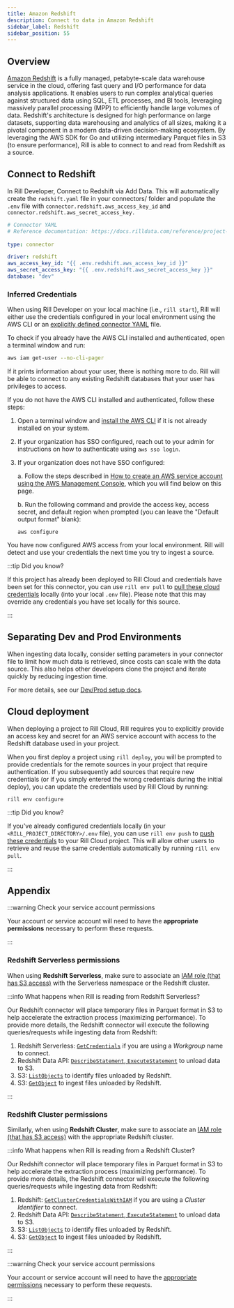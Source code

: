 ```yaml
---
title: Amazon Redshift
description: Connect to data in Amazon Redshift
sidebar_label: Redshift
sidebar_position: 55
---
```


<!-- WARNING: There are links to this page in source code. If you move it, find and replace the links and consider adding a redirect in docusaurus.config.js. -->

## Overview

[Amazon Redshift](https://docs.aws.amazon.com/redshift/) is a fully managed, petabyte-scale data warehouse service in the cloud, offering fast query and I/O performance for data analysis applications. It enables users to run complex analytical queries against structured data using SQL, ETL processes, and BI tools, leveraging massively parallel processing (MPP) to efficiently handle large volumes of data. Redshift's architecture is designed for high performance on large datasets, supporting data warehousing and analytics of all sizes, making it a pivotal component in a modern data-driven decision-making ecosystem. By leveraging the AWS SDK for Go and utilizing intermediary Parquet files in S3 (to ensure performance), Rill is able to connect to and read from Redshift as a source.


## Connect to Redshift

In Rill Developer, Connect to Redshift via Add Data. This will automatically create the `redshift.yaml` file in your connectors/ folder and populate the `.env` file with `connector.redshift.aws_access_key_id` and `connector.redshift.aws_secret_access_key.`

```yaml
# Connector YAML
# Reference documentation: https://docs.rilldata.com/reference/project-files/connectors
  
type: connector

driver: redshift
aws_access_key_id: "{{ .env.redshift.aws_access_key_id }}"
aws_secret_access_key: "{{ .env.redshift.aws_secret_access_key }}"
database: "dev"
```

### Inferred Credentials

When using Rill Developer on your local machine (i.e., `rill start`), Rill will either use  the credentials configured in your local environment using the AWS CLI or an [explicitly defined connector YAML](/reference/project-files/connectors#redshift) file.

To check if you already have the AWS CLI installed and authenticated, open a terminal window and run:
```bash
aws iam get-user --no-cli-pager
```
If it prints information about your user, there is nothing more to do. Rill will be able to connect to any existing Redshift databases that your user has privileges to access.

If you do not have the AWS CLI installed and authenticated, follow these steps:

1. Open a terminal window and [install the AWS CLI](https://docs.aws.amazon.com/cli/latest/userguide/getting-started-install.html) if it is not already installed on your system.

2. If your organization has SSO configured, reach out to your admin for instructions on how to authenticate using `aws sso login`.

3. If your organization does not have SSO configured:

    a. Follow the steps described in [How to create an AWS service account using the AWS Management Console](./s3#how-to-create-an-aws-service-account-using-the-aws-management-console), which you will find below on this page.

    b. Run the following command and provide the access key, access secret, and default region when prompted (you can leave the "Default output format" blank):
    ```
    aws configure
    ```

You have now configured AWS access from your local environment. Rill will detect and use your credentials the next time you try to ingest a source.

:::tip Did you know?

If this project has already been deployed to Rill Cloud and credentials have been set for this connector, you can use `rill env pull` to [pull these cloud credentials](/connect/credentials/#rill-env-pull) locally (into your local `.env` file). Please note that this may override any credentials you have set locally for this source.

:::

## Separating Dev and Prod Environments

When ingesting data locally, consider setting parameters in your connector file to limit how much data is retrieved, since costs can scale with the data source. This also helps other developers clone the project and iterate quickly by reducing ingestion time.

For more details, see our [Dev/Prod setup docs](/connect/templating).

## Cloud deployment

When deploying a project to Rill Cloud, Rill requires you to explicitly provide an access key and secret for an AWS service account with access to the Redshift database used in your project.

When you first deploy a project using `rill deploy`, you will be prompted to provide credentials for the remote sources in your project that require authentication. If you subsequently add sources that require new credentials (or if you simply entered the wrong credentials during the initial deploy), you can update the credentials used by Rill Cloud by running:
```
rill env configure
```

:::tip Did you know?

If you've already configured credentials locally (in your `<RILL_PROJECT_DIRECTORY>/.env` file), you can use `rill env push` to [push these credentials](/connect/credentials#rill-env-push) to your Rill Cloud project. This will allow other users to retrieve and reuse the same credentials automatically by running `rill env pull`.

:::

## Appendix

:::warning Check your service account permissions

Your account or service account will need to have the **appropriate permissions** necessary to perform these requests.

:::

### Redshift Serverless permissions
When using **Redshift Serverless**, make sure to associate an [IAM role (that has S3 access)](https://docs.aws.amazon.com/redshift/latest/mgmt/serverless-iam.html) with the Serverless namespace or the Redshift cluster.

:::info What happens when Rill is reading from Redshift Serverless?

Our Redshift connector will place temporary files in Parquet format in S3 to help accelerate the extraction process (maximizing performance). To provide more details, the Redshift connector will execute the following queries/requests while ingesting data from Redshift:

1. Redshift Serverless: [`GetCredentials`](https://docs.aws.amazon.com/redshift-data/latest/APIReference/API_ExecuteStatement.html) if you are using a _Workgroup_ name to connect.
2. Redshift Data API: [`DescribeStatement`, `ExecuteStatement`](https://docs.aws.amazon.com/redshift-data/latest/APIReference/API_ExecuteStatement.html) to unload data to S3.
3. S3: [`ListObjects`](https://docs.aws.amazon.com/AmazonS3/latest/API/API_ListObjects.html) to identify files unloaded by Redshift.
4. S3: [`GetObject`](https://docs.aws.amazon.com/AmazonS3/latest/API/API_GetObject.html) to ingest files unloaded by Redshift.

:::

### Redshift Cluster permissions

Similarly, when using **Redshift Cluster**, make sure to associate an [IAM role (that has S3 access)](https://docs.aws.amazon.com/redshift/latest/mgmt/redshift-iam-authentication-access-control.html) with the appropriate Redshift cluster.

:::info What happens when Rill is reading from a Redshift Cluster?

Our Redshift connector will place temporary files in Parquet format in S3 to help accelerate the extraction process (maximizing performance). To provide more details, the Redshift connector will execute the following queries/requests while ingesting data from Redshift:

1. Redshift: [`GetClusterCredentialsWithIAM`](https://docs.aws.amazon.com/redshift-data/latest/APIReference/API_ExecuteStatement.html) if you are using a _Cluster Identifier_ to connect.
2. Redshift Data API: [`DescribeStatement`, `ExecuteStatement`](https://docs.aws.amazon.com/redshift-data/latest/APIReference/API_ExecuteStatement.html) to unload data to S3.
3. S3: [`ListObjects`](https://docs.aws.amazon.com/AmazonS3/latest/API/API_ListObjects.html) to identify files unloaded by Redshift.
4. S3: [`GetObject`](https://docs.aws.amazon.com/AmazonS3/latest/API/API_GetObject.html) to ingest files unloaded by Redshift.

:::

:::warning Check your service account permissions

Your account or service account will need to have the <u>appropriate permissions</u> necessary to perform these requests.

:::


